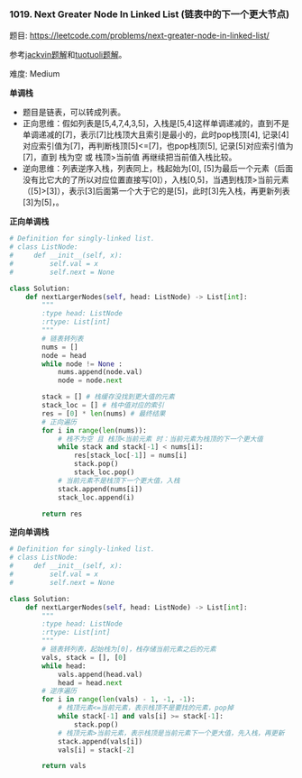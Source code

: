 ### 1019. Next Greater Node In Linked List (链表中的下一个更大节点)

题目:
<https://leetcode.com/problems/next-greater-node-in-linked-list/>


参考[jackvin题解](https://leetcode-cn.com/problems/next-greater-node-in-linked-list/solution/python-dan-diao-zhan-by-jackwener/)和[tuotuoli题解](https://leetcode-cn.com/problems/next-greater-node-in-linked-list/solution/1019-lian-biao-zhong-de-xia-yi-ge-geng-da-jie-dian/)。

难度:   Medium


**单调栈**
- 题目是链表，可以转成列表。
- 正向思维：假如列表是[5,4,7,4,3,5]，入栈是[5,4]这样单调递减的，直到不是单调递减的[7]，表示[7]比栈顶大且索引是最小的，此时pop栈顶[4], 记录[4]对应索引值为[7]，再判断栈顶[5]<=[7]，也pop栈顶[5], 记录[5]对应索引值为[7]，直到 栈为空 或 栈顶>当前值 再继续把当前值入栈比较。
- 逆向思维：列表逆序入栈，列表同上，栈起始为[0], [5]为最后一个元素（后面没有比它大的了所以对应位置直接写[0]），入栈[0,5]，当遇到栈顶>当前元素（[5]>[3]），表示[3]后面第一个大于它的是[5]，此时[3]先入栈，再更新列表[3]为[5]，。

**正向单调栈**
```python
# Definition for singly-linked list.
# class ListNode:
#     def __init__(self, x):
#         self.val = x
#         self.next = None

class Solution:
    def nextLargerNodes(self, head: ListNode) -> List[int]:
        """
        :type head: ListNode
        :rtype: List[int]
        """
        # 链表转列表
        nums = []
        node = head
        while node != None :
            nums.append(node.val)
            node = node.next

        stack = [] # 栈缓存没找到更大值的元素
        stack_loc = [] # 栈中值对应的索引
        res = [0] * len(nums) # 最终结果
        # 正向遍历
        for i in range(len(nums)):
            # 栈不为空 且 栈顶<当前元素 时：当前元素为栈顶的下一个更大值
            while stack and stack[-1] < nums[i]:
                res[stack_loc[-1]] = nums[i]
                stack.pop()
                stack_loc.pop()
            # 当前元素不是栈顶下一个更大值，入栈
            stack.append(nums[i])
            stack_loc.append(i)

        return res 
```

**逆向单调栈**
```python
# Definition for singly-linked list.
# class ListNode:
#     def __init__(self, x):
#         self.val = x
#         self.next = None

class Solution:
    def nextLargerNodes(self, head: ListNode) -> List[int]:
        """
        :type head: ListNode
        :rtype: List[int]
        """
        # 链表转列表，起始栈为[0]，栈存储当前元素之后的元素
        vals, stack = [], [0]
        while head:
            vals.append(head.val)
            head = head.next
        # 逆序遍历   
        for i in range(len(vals) - 1, -1, -1):
            # 栈顶元素<=当前元素，表示栈顶不是要找的元素，pop掉
            while stack[-1] and vals[i] >= stack[-1]:
                stack.pop()
            # 栈顶元素>当前元素，表示栈顶是当前元素下一个更大值，先入栈，再更新
            stack.append(vals[i])
            vals[i] = stack[-2]

        return vals
```